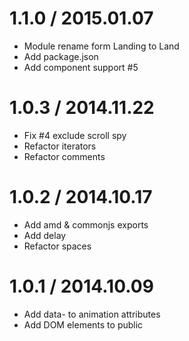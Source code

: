 # 1.1.0 / 2015.01.07

  * Module rename form Landing to Land
  * Add package.json
  * Add component support #5

# 1.0.3 / 2014.11.22

  * Fix #4 exclude scroll spy
  * Refactor iterators
  * Refactor comments

# 1.0.2 / 2014.10.17

  * Add amd & commonjs exports
  * Add delay
  * Refactor spaces

# 1.0.1 / 2014.10.09

  * Add data- to animation attributes
  * Add DOM elements to public
